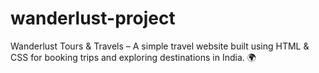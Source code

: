 # wanderlust-project
Wanderlust Tours &amp; Travels – A simple travel website built using HTML &amp; CSS for booking trips and exploring destinations in India. 🌍
